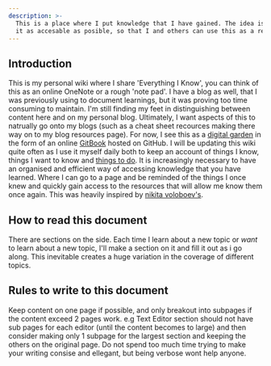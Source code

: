 ```yaml
---
description: >-
  This is a place where I put knowledge that I have gained. The idea is to make
  it as accesable as posible, so that I and others can use this as a resource.
---
```


## Introduction

This is my personal wiki where I share 'Everything I Know', you can think of this as an online OneNote or a rough 'note pad'.
I have a blog as well, that I was previously using to document learnings, but it was proving too time consuming to maintain. I'm still finding my feet in distinguishing between content here and on my personal blog. Ultimately, I want aspects of this to natrually go onto my blogs (such as a cheat sheet recources making there way on to my blog resources page).
For now, I see this as a [digital garden](https://www.reddit.com/r/DigitalGardens/) in the form of an online [GitBook](https://www.gitbook.com/) hosted on GitHub. I will be updating this wiki quite often as I use it myself daily both to keep an account of things I know, things I want to know and [things to do](things_to_do.md). 
It is increasingly necessary to have an organised and efficient way of accessing knowledge that you have learned. Where I can go to a page and be reminded of the things I once knew and quickly gain access to the resources that will allow me know them once again.
This was heavily inspired by [nikita voloboev's](https://wiki.nikitavoloboev.xyz/macos/macos-apps). 

## How to read this document

There are sections on the side. Each time I learn about a new topic or *want* to learn about a new topic, I'll make a section on it and fill it out as i go along. This inevitable creates a huge variation in the coverage of different topics.   


## Rules to write to this document

Keep content on one page if possible, and only breakout into subpages if the content exceed 2 pages work. e.g Text Editor section should not have sub pages for each editor (until the content becomes to large) and then consider making only 1 subpage for the largest section and keeping the others on the original page. 
Do not spend too much time trying to make your writing consise and ellegant, but being verbose wont help anyone. 